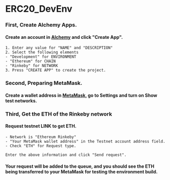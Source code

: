 # ERC20_DevEnv

### First, Create Alchemy Apps.
#### Create an account in [Alchemy](https://www.alchemy.com/) and click "Create App".
```
1. Enter any value for "NAME" and "DESCRIPTION"
2. Select the following elements
- "Development" for ENVIRONMENT
- "Ethereum" for CHAIN
- "Rinkeby" for NETWORK
3. Press "CREATE APP" to create the project.
```

### Second, Preparing MetaMask.
#### Create a wallet address in [MetaMask](https://metamask.io/), go to Settings and turn on Show test networks.

### Third, Get the ETH of the Rinkeby network
#### Request testnet LINK to get ETH.
```
- Network is "Ethereum Rinkeby"
- "Your MetaMask wallet address" in the Testnet account address field.
- Check "ETH" for Request type.

Enter the above information and click "Send request".
```
#### Your request will be added to the queue, and you should see the ETH being transferred to your MetaMask for testing the environment build.